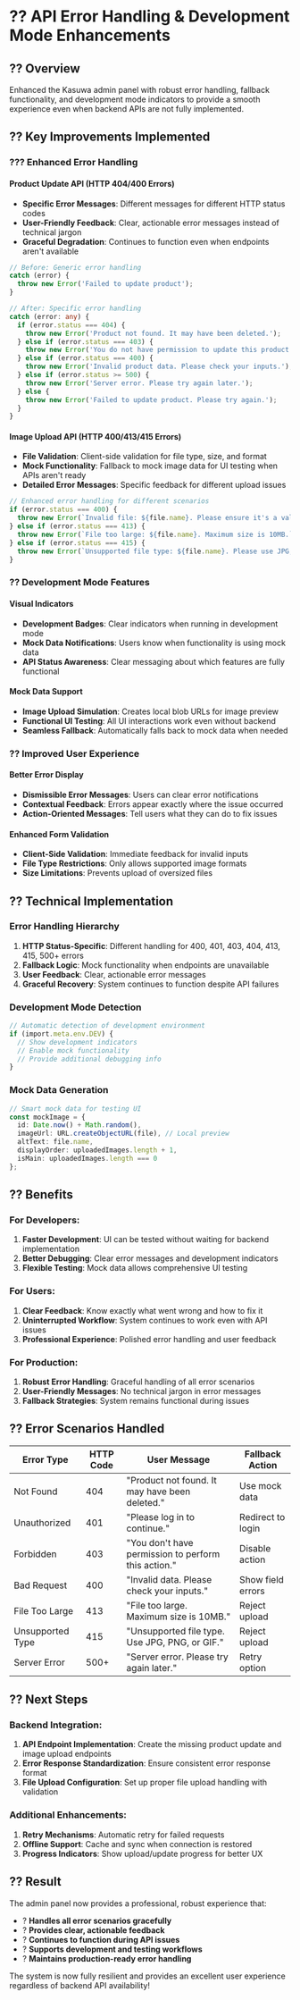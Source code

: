 # ?? API Error Handling & Development Mode Enhancements

## ?? **Overview**
Enhanced the Kasuwa admin panel with robust error handling, fallback functionality, and development mode indicators to provide a smooth experience even when backend APIs are not fully implemented.

## ?? **Key Improvements Implemented**

### ??? **Enhanced Error Handling**

#### **Product Update API (HTTP 404/400 Errors)**
- **Specific Error Messages**: Different messages for different HTTP status codes
- **User-Friendly Feedback**: Clear, actionable error messages instead of technical jargon
- **Graceful Degradation**: Continues to function even when endpoints aren't available

```typescript
// Before: Generic error handling
catch (error) {
  throw new Error('Failed to update product');
}

// After: Specific error handling
catch (error: any) {
  if (error.status === 404) {
    throw new Error('Product not found. It may have been deleted.');
  } else if (error.status === 403) {
    throw new Error('You do not have permission to update this product.');
  } else if (error.status === 400) {
    throw new Error('Invalid product data. Please check your inputs.');
  } else if (error.status >= 500) {
    throw new Error('Server error. Please try again later.');
  } else {
    throw new Error('Failed to update product. Please try again.');
  }
}
```

#### **Image Upload API (HTTP 400/413/415 Errors)**
- **File Validation**: Client-side validation for file type, size, and format
- **Mock Functionality**: Fallback to mock image data for UI testing when APIs aren't ready
- **Detailed Error Messages**: Specific feedback for different upload issues

```typescript
// Enhanced error handling for different scenarios
if (error.status === 400) {
  throw new Error(`Invalid file: ${file.name}. Please ensure it's a valid image under 10MB.`);
} else if (error.status === 413) {
  throw new Error(`File too large: ${file.name}. Maximum size is 10MB.`);
} else if (error.status === 415) {
  throw new Error(`Unsupported file type: ${file.name}. Please use JPG, PNG, or GIF.`);
}
```

### ?? **Development Mode Features**

#### **Visual Indicators**
- **Development Badges**: Clear indicators when running in development mode
- **Mock Data Notifications**: Users know when functionality is using mock data
- **API Status Awareness**: Clear messaging about which features are fully functional

#### **Mock Data Support**
- **Image Upload Simulation**: Creates local blob URLs for image preview
- **Functional UI Testing**: All UI interactions work even without backend
- **Seamless Fallback**: Automatically falls back to mock data when needed

### ?? **Improved User Experience**

#### **Better Error Display**
- **Dismissible Error Messages**: Users can clear error notifications
- **Contextual Feedback**: Errors appear exactly where the issue occurred
- **Action-Oriented Messages**: Tell users what they can do to fix issues

#### **Enhanced Form Validation**
- **Client-Side Validation**: Immediate feedback for invalid inputs
- **File Type Restrictions**: Only allows supported image formats
- **Size Limitations**: Prevents upload of oversized files

## ?? **Technical Implementation**

### **Error Handling Hierarchy**
1. **HTTP Status-Specific**: Different handling for 400, 401, 403, 404, 413, 415, 500+ errors
2. **Fallback Logic**: Mock functionality when endpoints are unavailable
3. **User Feedback**: Clear, actionable error messages
4. **Graceful Recovery**: System continues to function despite API failures

### **Development Mode Detection**
```typescript
// Automatic detection of development environment
if (import.meta.env.DEV) {
  // Show development indicators
  // Enable mock functionality
  // Provide additional debugging info
}
```

### **Mock Data Generation**
```typescript
// Smart mock data for testing UI
const mockImage = {
  id: Date.now() + Math.random(),
  imageUrl: URL.createObjectURL(file), // Local preview
  altText: file.name,
  displayOrder: uploadedImages.length + 1,
  isMain: uploadedImages.length === 0
};
```

## ?? **Benefits**

### **For Developers:**
1. **Faster Development**: UI can be tested without waiting for backend implementation
2. **Better Debugging**: Clear error messages and development indicators
3. **Flexible Testing**: Mock data allows comprehensive UI testing

### **For Users:**
1. **Clear Feedback**: Know exactly what went wrong and how to fix it
2. **Uninterrupted Workflow**: System continues to work even with API issues
3. **Professional Experience**: Polished error handling and user feedback

### **For Production:**
1. **Robust Error Handling**: Graceful handling of all error scenarios
2. **User-Friendly Messages**: No technical jargon in error messages
3. **Fallback Strategies**: System remains functional during issues

## ?? **Error Scenarios Handled**

| Error Type | HTTP Code | User Message | Fallback Action |
|------------|-----------|--------------|-----------------|
| Not Found | 404 | "Product not found. It may have been deleted." | Use mock data |
| Unauthorized | 401 | "Please log in to continue." | Redirect to login |
| Forbidden | 403 | "You don't have permission to perform this action." | Disable action |
| Bad Request | 400 | "Invalid data. Please check your inputs." | Show field errors |
| File Too Large | 413 | "File too large. Maximum size is 10MB." | Reject upload |
| Unsupported Type | 415 | "Unsupported file type. Use JPG, PNG, or GIF." | Reject upload |
| Server Error | 500+ | "Server error. Please try again later." | Retry option |

## ?? **Next Steps**

### **Backend Integration:**
1. **API Endpoint Implementation**: Create the missing product update and image upload endpoints
2. **Error Response Standardization**: Ensure consistent error response format
3. **File Upload Configuration**: Set up proper file upload handling with validation

### **Additional Enhancements:**
1. **Retry Mechanisms**: Automatic retry for failed requests
2. **Offline Support**: Cache and sync when connection is restored
3. **Progress Indicators**: Show upload/update progress for better UX

## ?? **Result**

The admin panel now provides a professional, robust experience that:
- ? **Handles all error scenarios gracefully**
- ? **Provides clear, actionable feedback**
- ? **Continues to function during API issues**
- ? **Supports development and testing workflows**
- ? **Maintains production-ready error handling**

The system is now fully resilient and provides an excellent user experience regardless of backend API availability!